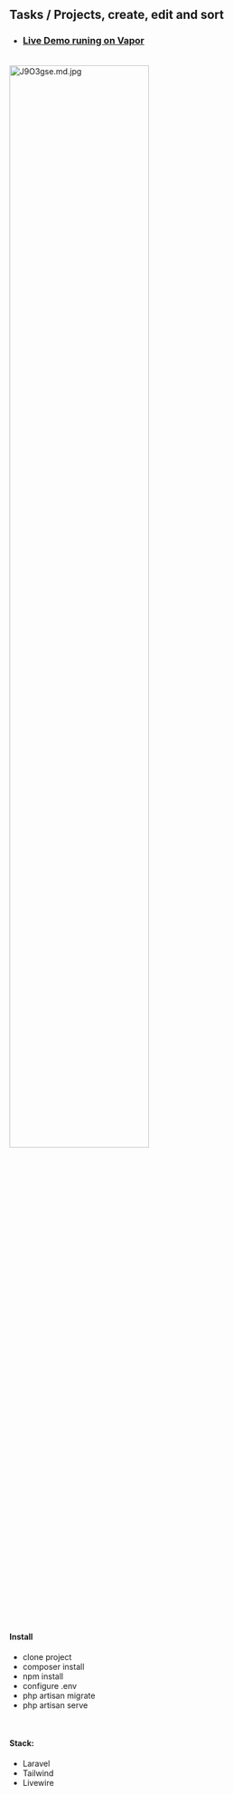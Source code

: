 ## Tasks / Projects, create, edit and sort

- ### <a href="https://tasks-projects.livewire-cms.com/"> Live Demo runing on Vapor</a>

<br>

<a href="https://freeimage.host/i/J9O3gse">
    <img src="https://iili.io/J9O3gse.md.jpg" alt="J9O3gse.md.jpg" border="0" width="70%">
</a>

<br>
<br>

#### Install

- clone project
- composer install
- npm install
- configure .env
- php artisan migrate
- php artisan serve
  

<br> 

#### Stack:

- Laravel 
- Tailwind
- Livewire
